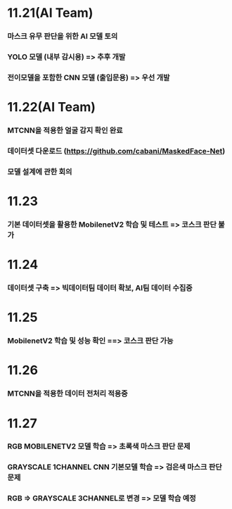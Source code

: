 # 11.21(AI Team) 

### 마스크 유무 판단을 위한 AI 모델 토의

### YOLO 모델 (내부 감시용)  => 추후 개발

### 전이모델을 포함한 CNN 모델 (출입문용) => 우선 개발

# 11.22(AI Team)

### MTCNN을 적용한 얼굴 감지 확인 완료
### 데이터셋 다운로드 (https://github.com/cabani/MaskedFace-Net)
### 모델 설계에 관한 회의 

# 11.23

### 기본 데이터셋을 활용한 MobilenetV2 학습 및 테스트 => 코스크 판단 불가

# 11.24

### 데이터셋 구축 => 빅데이터팀 데이터 확보, AI팀 데이터 수집중

# 11.25

### MobilenetV2 학습 및 성능 확인  ==> 코스크 판단 가능 

# 11.26

### MTCNN을 적용한 데이터 전처리 적용중

# 11.27

### RGB MOBILENETV2 모델 학습 => 초록색 마스크 판단 문제
### GRAYSCALE 1CHANNEL CNN 기본모델 학습 => 검은색 마스크 판단 문제
### RGB => GRAYSCALE 3CHANNEL로 변경 => 모델 학습 예정
